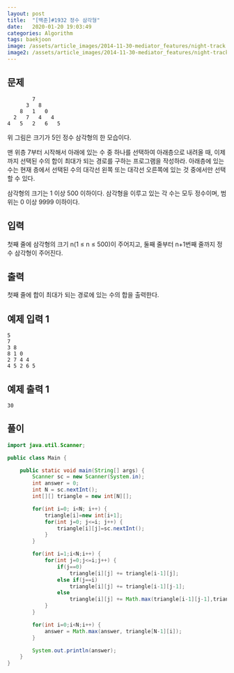 ```yaml
---
layout: post
title:  "[백준]#1932 정수 삼각형"
date:   2020-01-20 19:03:49
categories: Algorithm
tags: baekjoon
image: /assets/article_images/2014-11-30-mediator_features/night-track.JPG
image2: /assets/article_images/2014-11-30-mediator_features/night-track-mobile.JPG
---
```


문제
--------------------
```
        7
      3   8
    8   1   0
  2   7   4   4
4   5   2   6   5
```
위 그림은 크기가 5인 정수 삼각형의 한 모습이다.

맨 위층 7부터 시작해서 아래에 있는 수 중 하나를 선택하여 아래층으로 내려올 때, 이제까지 선택된 수의 합이 최대가 되는 경로를 구하는 프로그램을 작성하라. 아래층에 있는 수는 현재 층에서 선택된 수의 대각선 왼쪽 또는 대각선 오른쪽에 있는 것 중에서만 선택할 수 있다.

삼각형의 크기는 1 이상 500 이하이다. 삼각형을 이루고 있는 각 수는 모두 정수이며, 범위는 0 이상 9999 이하이다.

입력
---------------------------

첫째 줄에 삼각형의 크기 n(1 ≤ n ≤ 500)이 주어지고, 둘째 줄부터 n+1번째 줄까지 정수 삼각형이 주어진다.

출력
----------------

첫째 줄에 합이 최대가 되는 경로에 있는 수의 합을 출력한다.

예제 입력 1 
----------------------

```
5
7
3 8
8 1 0
2 7 4 4
4 5 2 6 5
```

예제 출력 1 
------------------------

```
30
```

풀이
--------------------------

```java
import java.util.Scanner;

public class Main {

    public static void main(String[] args) {
        Scanner sc = new Scanner(System.in);
        int answer = 0;
        int N = sc.nextInt();
        int[][] triangle = new int[N][];

        for(int i=0; i<N; i++) {
            triangle[i]=new int[i+1];
            for(int j=0; j<=i; j++) {
                triangle[i][j]=sc.nextInt();
            }
        }

        for(int i=1;i<N;i++) {
            for(int j=0;j<=i;j++) {
                if(j==0)
                    triangle[i][j] += triangle[i-1][j];
                else if(j==i)
                    triangle[i][j] += triangle[i-1][j-1];
                else
                    triangle[i][j] += Math.max(triangle[i-1][j-1],triangle[i-1][j]);
            }
        }

        for(int i=0;i<N;i++) {
            answer = Math.max(answer, triangle[N-1][i]);
        }

        System.out.println(answer);
    }
}
```
